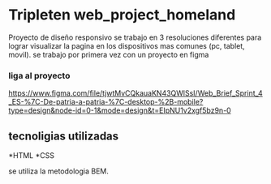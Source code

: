 # Tripleten web_project_homeland

Proyecto de diseño responsivo se trabajo en 3 resoluciones diferentes para lograr visualizar
la pagina en los dispositivos mas comunes (pc, tablet, movil).
se trabajo por primera vez con un proyecto en figma

### liga al proyecto

https://www.figma.com/file/tjwtMvCQkauaKN43QWlSsI/Web_Brief_Sprint_4_ES-%7C-De-patria-a-patria-%7C-desktop-%2B-mobile?type=design&node-id=0-1&mode=design&t=EIpNU1v2xgf5bz9n-0

## tecnoligias utilizadas

*HTML
*CSS

se utiliza la metodologia BEM.
